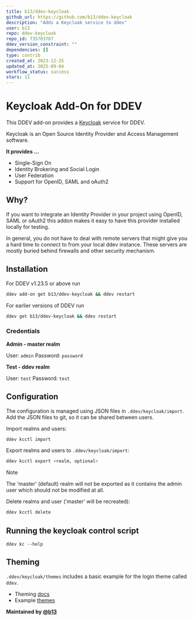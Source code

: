 ```yaml
---
title: b13/ddev-keycloak
github_url: https://github.com/b13/ddev-keycloak
description: "Adds a Keycloak service to ddev"
user: b13
repo: ddev-keycloak
repo_id: 735703787
ddev_version_constraint: ""
dependencies: []
type: contrib
created_at: 2023-12-25
updated_at: 2025-09-04
workflow_status: success
stars: 11
---
```


# Keycloak Add-On for DDEV

This DDEV add-on provides a [Keycloak](https://www.keycloak.org/) service for DDEV.

Keycloak is an Open Source Identity Provider and Access Management software.

**It provides ...**

* Single-Sign On
* Identity Brokering and Social Login
* User Federation
* Support for OpenID, SAML and oAuth2

## Why?

If you want to integrate an Identity Provider in your project using
OpenID, SAML or oAuth2 this addon makes it easy to have this provider
installed locally for testing.

In general, you do not have to deal with remote servers that might give you
a hard time to connect to from your local ddev instance. These servers are
mostly buried behind firewalls and other security mechanism.

## Installation

For DDEV v1.23.5 or above run

```bash
ddev add-on get b13/ddev-keycloak && ddev restart
```

For earlier versions of DDEV run

```bash
ddev get b13/ddev-keycloak && ddev restart
```

### Credentials

**Admin - master realm**

User: `admin`
Password: `password`

**Test - ddev realm**

User: `test`
Password: `test`

## Configuration

The configuration is managed using JSON files in `.ddev/keycloak/import`.
Add the JSON files to git, so it can be shared between users.

Import realms and users:

```bash
ddev kcctl import
```

Export realms and users to `.ddev/keycloak/import`:

```bash
ddev kcctl export <realm, optional>
```

> [!NOTE]
> The 'master' (default) realm will not be exported as it contains the admin user
> which should not be modified at all.

Delete realms and user ('master' will be recreated):

```bash
ddev kcctl delete
```

## Running the keycloak control script

```
ddev kc --help
```

## Theming

`.ddev/keycloak/themes` includes a basic example for the login theme called `ddev`.

* Theming [docs](https://www.keycloak.org/docs/latest/server_development/index.html#_themes)
* Example [themes](https://github.com/keycloak/keycloak/tree/main/examples/themes/src/main/resources/theme)

**Maintained by [@b13](https://github.com/b13)**
